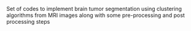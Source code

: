 Set of codes to implement brain tumor segmentation using clustering algorithms from MRI images along with some pre-processing and post processing steps
